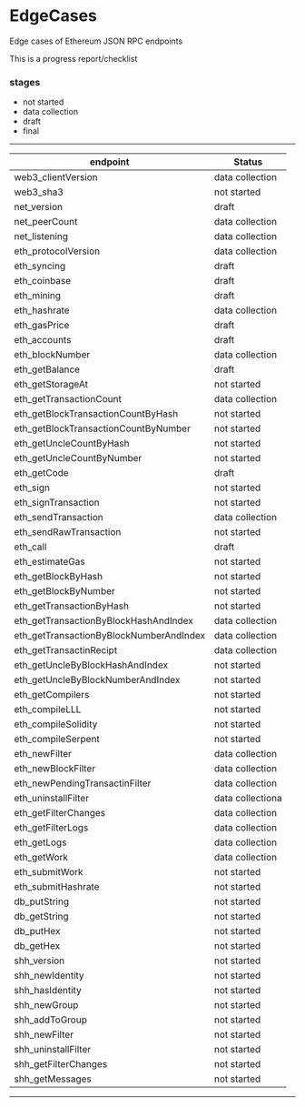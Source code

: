 # EdgeCases
Edge cases of Ethereum JSON RPC endpoints

This is a progress report/checklist 

### stages
- not started
- data collection
- draft
- final

---
| endpoint | Status |
|---|---|
| web3_clientVersion|data collection
| web3_sha3|not started|
| net_version|draft|
| net_peerCount|data collection|
| net_listening|data collection|
| eth_protocolVersion|data collection|
| eth_syncing|draft|
| eth_coinbase|draft|
| eth_mining|draft|
| eth_hashrate|data collection|
| eth_gasPrice|draft|
| eth_accounts|draft|
| eth_blockNumber|data collection|
| eth_getBalance|draft|
| eth_getStorageAt|not started|
| eth_getTransactionCount|data collection|
| eth_getBlockTransactionCountByHash|not started|
| eth_getBlockTransactionCountByNumber|not started|
| eth_getUncleCountByHash|not started|
| eth_getUncleCountByNumber|not started|
| eth_getCode|draft|
| eth_sign|not started|
| eth_signTransaction|not started|
| eth_sendTransaction|data collection|
| eth_sendRawTransaction|not started|
| eth_call|draft|
| eth_estimateGas|not started|
| eth_getBlockByHash|not started|
| eth_getBlockByNumber|not started|
| eth_getTransactionByHash|not started|
| eth_getTransactionByBlockHashAndIndex|data collection|
| eth_getTransactionByBlockNumberAndIndex|data collection|
| eth_getTransactinRecipt|data collection|
| eth_getUncleByBlockHashAndIndex|not started|
| eth_getUncleByBlockNumberAndIndex|not started|
| eth_getCompilers|not started|
| eth_compileLLL|not started|
| eth_compileSolidity|not started|
| eth_compileSerpent|not started|
| eth_newFilter|data collection|
| eth_newBlockFilter|data collection|
| eth_newPendingTransactinFilter|data collection|
| eth_uninstallFilter|data collectiona|
| eth_getFilterChanges|data collection|
| eth_getFilterLogs|data collection|
| eth_getLogs|data collection|
| eth_getWork|data collection|
| eth_submitWork|not started|
| eth_submitHashrate|not started|
| db_putString|not started|
| db_getString|not started|
| db_putHex|not started|
| db_getHex|not started|
| shh_version|not started|
| shh_newIdentity|not started|
| shh_hasIdentity|not started|
| shh_newGroup|not started|
| shh_addToGroup|not started|
| shh_newFilter|not started|
| shh_uninstallFilter|not started|
| shh_getFilterChanges|not started|
| shh_getMessages |not started|
---
